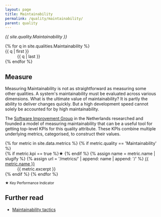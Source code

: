 ```yaml
---
layout: page
title: Maintainability
permalink: /quality/maintainability/
parent: quality
---
```


_{{ site.quality.Maintainability }}_

<dl>
{% for q in site.qualities.Maintainability %}
    <dt>{{ q | first }}</dt>
    <dd>{{ q | last }}</dd>
{% endfor %}
</dl>

## Measure

Measuring Maintainability is not as straightforward as measuring some other qualities. A system's maintainability must be evaluated across various dimensions.
What is the ultimate value of maintainability? It is partly the ability to deliver changes quickly. But a high development speed cannot solely be accounted for
by high maintainability.

The [Software Improvement Group](https://www.softwareimprovementgroup.com/) in the Netherlands researched and founded a model of measuring maintainability that
can be a useful tool for getting top-level KPIs for this quality attribute. These KPIs combine multiple underlying metrics, categorised, to construct their
values.

<dl>
{% for metric in site.data.metrics %}
{% if metric.quality == 'Maintainability' %}
    <dt>{% if metric.kpi == true %}★ {% endif %}
        {% assign name = metric.name | slugify %}
        {% assign url = '/metrics/' | append: name | append: '/' %}
        <a href="{{ url | relative_url }}">{{ metric.name }}</a>
    </dt>
    <dd>{{ metric.excerpt }}</dd>
{% endif %}
{% endfor %}
</dl>

<small>★ Key Performance Indicator</small>

## Further read

<ul>
    <li>
        <a href="{{ '/tactics/maintainability/' | relative_url }}">Maintainability tactics</a>
    </li>
</ul>

